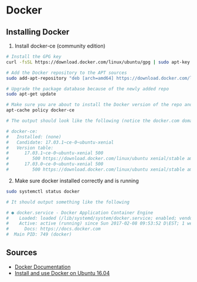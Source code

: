 # Docker

## Installing Docker

1. Install docker-ce (community edition)

```bash
# Install the GPG key
curl -fsSL https://download.docker.com/linux/ubuntu/gpg | sudo apt-key add -

# Add the Docker repository to the APT sources
sudo add-apt-repository "deb [arch=amd64] https://download.docker.com/linux/ubuntu $(lsb_release -cs) stable"

# Upgrade the package database because of the newly added repo
sudo apt-get update

# Make sure you are about to install the Docker version of the repo and not Ubuntu's version
apt-cache policy docker-ce

# The output should look like the following (notice the docker.com domain)

# docker-ce:
#   Installed: (none)
#   Candidate: 17.03.1~ce-0~ubuntu-xenial
#   Version table:
#      17.03.1~ce-0~ubuntu-xenial 500
#         500 https://download.docker.com/linux/ubuntu xenial/stable amd64 Packages
#      17.03.0~ce-0~ubuntu-xenial 500
#         500 https://download.docker.com/linux/ubuntu xenial/stable amd64 Packages
```

2. Make sure docker installed correctly and is running

```bash
sudo systemctl status docker

# It should output something like the following

# ● docker.service - Docker Application Container Engine
#    Loaded: loaded (/lib/systemd/system/docker.service; enabled; vendor preset: enabled)
#    Active: active (running) since Sun 2017-02-08 09:53:52 D\EST; 1 weeks 3 days ago
#      Docs: https://docs.docker.com
#  Main PID: 749 (docker)
```

## Sources

- [Docker Documentation](https://docs.docker.com/)
- [Install and use Docker on Ubuntu 16.04](https://www.digitalocean.com/community/tutorials/how-to-install-and-use-docker-on-ubuntu-16-04)